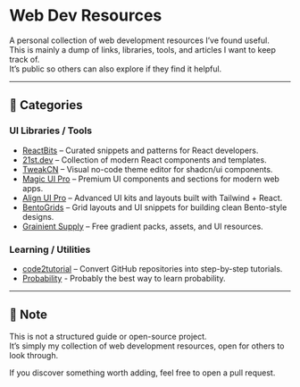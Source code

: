 # Web Dev Resources

A personal collection of web development resources I’ve found useful.  
This is mainly a dump of links, libraries, tools, and articles I want to keep track of.  
It’s public so others can also explore if they find it helpful.  

---

## 📂 Categories

### UI Libraries / Tools
- [ReactBits](https://reactbits.dev/) – Curated snippets and patterns for React developers.  
- [21st.dev](https://21st.dev/) – Collection of modern React components and templates.  
- [TweakCN](https://tweakcn.com/) – Visual no-code theme editor for shadcn/ui components.  
- [Magic UI Pro](https://pro.magicui.design/?ref=muham...) – Premium UI components and sections for modern web apps.  
- [Align UI Pro](https://pro.alignui.com/) – Advanced UI kits and layouts built with Tailwind + React.  
- [BentoGrids](https://bentogrids.com/) – Grid layouts and UI snippets for building clean Bento-style designs.  
- [Grainient Supply](https://grainient.supply/freebies) – Free gradient packs, assets, and UI resources.  


### Learning / Utilities 
- [code2tutorial](https://code2tutorial.com) – Convert GitHub repositories into step-by-step tutorials.
- [Probability](https://www.youtube.com/watch?v=H6pWY2VQ9xI) - Probably the best way to learn probability. 
---
## 📝 Note

This is not a structured guide or open-source project.  
It’s simply my collection of web development resources, open for others to look through.  

If you discover something worth adding, feel free to open a pull request.  
